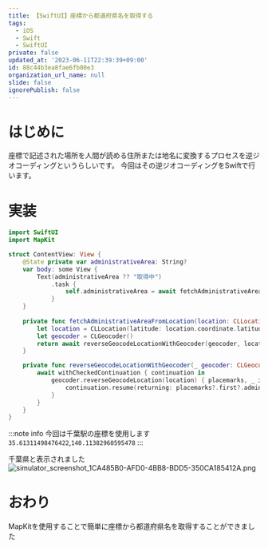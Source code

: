 ```yaml
---
title: 【SwiftUI】座標から都道府県名を取得する
tags:
  - iOS
  - Swift
  - SwiftUI
private: false
updated_at: '2023-06-11T22:39:39+09:00'
id: 88c44b3ea8fae6fb00e3
organization_url_name: null
slide: false
ignorePublish: false
---
```

# はじめに
座標で記述された場所を人間が読める住所または地名に変換するプロセスを逆ジオコーディングというらしいです。
今回はその逆ジオコーディングをSwiftで行います。

# 実装
```swift
import SwiftUI
import MapKit

struct ContentView: View {
    @State private var administrativeArea: String?
    var body: some View {
        Text(administrativeArea ?? "取得中")
            .task {
                self.administrativeArea = await fetchAdministrativeAreaFromLocation(location: .init(latitude: 35.61311498476422, longitude: 140.11382960595478))
            }
    }
    
    private func fetchAdministrativeAreaFromLocation(location: CLLocation) async -> String? {
        let location = CLLocation(latitude: location.coordinate.latitude, longitude: location.coordinate.longitude)
        let geocoder = CLGeocoder()
        return await reverseGeocodeLocationWithGeocoder(geocoder, location)
    }

    private func reverseGeocodeLocationWithGeocoder(_ geocoder: CLGeocoder, _ location: CLLocation) async -> String? {
        await withCheckedContinuation { continuation in
            geocoder.reverseGeocodeLocation(location) { placemarks, _ in
                continuation.resume(returning: placemarks?.first?.administrativeArea)
            }
        }
    }
}
```

:::note info
今回は千葉駅の座標を使用します
`35.61311498476422`,`140.11382960595478`
:::

千葉県と表示されました
![simulator_screenshot_1CA485B0-AFD0-4BB8-BDD5-350CA185412A.png](https://qiita-image-store.s3.ap-northeast-1.amazonaws.com/0/1745371/98505b82-1ea1-4301-606e-595daf78f6e0.png)

# おわり
MapKitを使用することで簡単に座標から都道府県名を取得することができました
